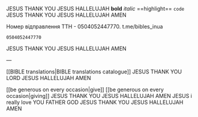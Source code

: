 JESUS THANK YOU JESUS HALLELUJAH
**bold**
*italic*
==highlight==
`code`
JESUS THANK YOU JESUS HALLELUJAH
AMEN

Номер відправлення ТТН - 0504052447770. t.me/bibles_inua
```
0504052447770
```

JESUS THANK YOU JESUS HALLELUJAH
AMEN

—

[[BIBLE translations|BIBLE translations catalogue]]
JESUS THANK YOU LORD JESUS HALLELUJAH
AMEN

[[be generous on every occasion|give]]
[[be generous on every occasion|giving]]
JESUS THANK YOU JESUS HALLELUJAH
AMEN
JESUS i really love YOU FATHER GOD
JESUS THANK YOU JESUS HALLELUJAH
AMEN

